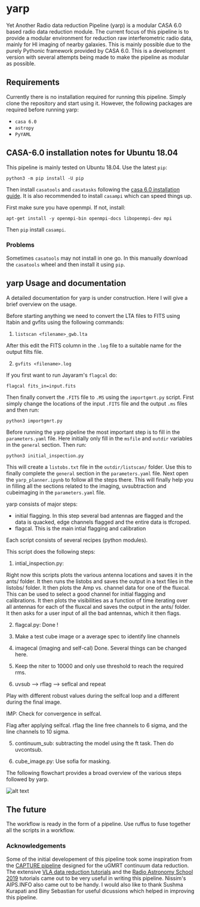 # yarp
Yet Another Radio data reduction Pipeline (yarp) is a modular CASA 6.0 based radio data reduction module. The current focus of this pipeline is to provide a modular environment for reduction raw interferometric radio data, mainly for HI imaging of nearby galaxies. This is mainly possible due to the purely Pythonic framework provided by CASA 6.0. This is a development version with several attempts being made to make the pipeline as modular as possible. 

## Requirements 
Currently there is no installation required for running this pipeline. Simply clone the repository and start using it. However, the following packages are required before running yarp:

- `casa 6.0`
- `astropy` 
- `PyYAML`


## CASA-6.0 installation notes for Ubuntu 18.04

This pipeline is mainly tested on Ubuntu 18.04. Use the latest `pip`:
```
python3 -m pip install -U pip
```
Then install `casatools` and `casatasks` following the [casa 6.0 installation guide](https://casa.nrao.edu/casadocs/casa-5.6.0/introduction/casa6-installation-and-usage). It is also recommended to install `casampi` which can speed things up.

First make sure you have openmpi. If not, install:
```
apt-get install -y openmpi-bin openmpi-docs libopenmpi-dev mpi
```
Then `pip` install `casampi`.   

### Problems

Sometimes `casatools` may not install in one go. In this manually download the `casatools` wheel and then install it using `pip`. 

## yarp Usage and documentation

A detailed documentation for yarp is under construction. Here I will give a brief overview on the usage.  

Before starting anything we need to convert the LTA files to FITS using ltabin and gvfits using the following commands:

1. `listscan <filename>_gwb.lta`

After this edit the FITS column in the `.log` file to a suitable name for the output filts file. 

2. `gvfits <filename>.log`

If you first want to run Jayaram's `flagcal` do:

```flagcal fits_in=input.fits```

Then finally convert the `.FITS` file to `.MS` using the `importgmrt.py` script. First simply change the locations of the input `.FITS` file and the output `.ms` files and then run:
```
python3 importgmrt.py
```
Before running the yarp pipeline the most important step is to fill in the `parameters.yaml` file. Here initially only fill in the `msfile` and `outdir` variables in the `general` section. Then run:
```
python3 initial_inspection.py
```
This will create a `listobs.txt` file in the `outdir/listscan/` folder. Use this to finally complete the `general` section in the `parameters.yaml` file. Next open the `yarp_planner.ipynb` to follow all the steps there. This will finally help you in filling all the sections related to the imaging, uvsubtraction and cubeimaging in the `parameters.yaml` file. 

yarp consists of  major steps:

- initial flagging. In this step several bad antennas are flagged and the data is quacked, edge channels flagged and the entire data is tfcroped.
- flagcal. This is the main intial flagging and calibration 



Each script consists of several recipes (python modules). 

This script does the following steps:

1) intial_inspection.py: 

Right now this scripts plots the various antenna locations and  saves it in the ants/ folder. It then runs the listobs and saves the output in a text files in the listobs/ folder. It then plots the Amp vs. channel data for one of the fluxcal. This can be used to select a good channel for initial flagging and calibrations. It then plots the visibilities as a function of time iterating over all antennas for each of the fluxcal and saves the output in the ants/ folder. It then asks for a user input of all the bad antennas, which it then flags. 

2) flagcal.py:
   Done !

3) Make a test cube image or a average spec to identify line channels <To be added>

4) imagecal (imaging and self-cal)
   Done. Several things can be changed here. 

1) Keep the niter to 10000 and only use threshold to reach the required rms.

2) uvsub --> rflag --> seflcal and repeat

Play with different robust values during the selfcal loop and a different during the final image. 

IMP: Check for convergence in selfcal. 

Flag after applying selfcal. rflag the line free channels to 6 sigma, and the line channels to 10 sigma. 


5) continuum_sub: subtracting the model using the ft task. Then do uvcontsub. 

6) cube_image.py: Use sofia for masking.

The following flowchart provides a broad overview of the various steps followed by yarp.

![alt text](https://github.com/omkarbait/yarp/blob/master/yarp_flowchart.png "yarp overview")


## The future

The workflow is ready in the form of a pipeline. Use ruffus to fuse together all the scripts in a workflow. 

### Acknowledgements
Some of the initial developement of this pipeline took some inspiration from the [CAPTURE pipeline](https://github.com/ruta-k/uGMRT-pipeline) designed for the uGMRT continuum data reduction. The extensive [VLA data reduction tutorials](https://casaguides.nrao.edu/index.php?title=Main_Page) and the [Radio Astronomy School 2019](http://www.ncra.tifr.res.in/~ruta/ras2019/CASA-tutorial.html) tutorials came out to be very useful in writing this pipeline. Nissim's AIPS.INFO also came out to be handy. I would also like to thank Sushma Kurapati and Biny Sebastian for useful dicussions which helped in improving this pipeline. 
